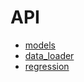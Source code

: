# API

- [models](api/models.md)
- [data_loader](api/data_loader.md)
- [regression](api/regression.md)